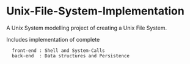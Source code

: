 # Unix-File-System-Implementation

A Unix System modelling project of creating a Unix File System.

Includes implementation of complete
      
      front-end : Shell and System-Calls
      back-end  : Data structures and Persistence

